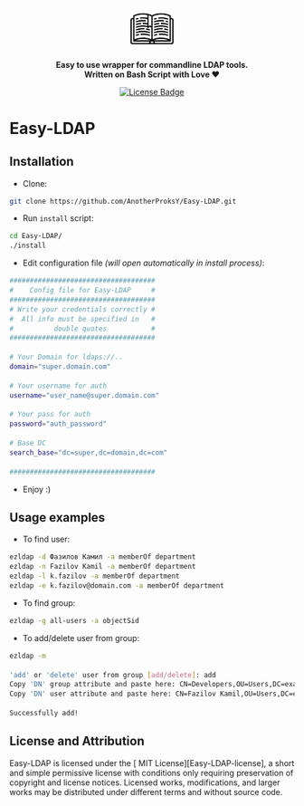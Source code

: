 <p align="center">
    <img width="15%" src="assets/ezldap.svg" alt="Banner">
</p>
<p align="center">
    <b>Easy to use wrapper for commandline LDAP tools.</b><br />
    <b>Written on Bash Script with Love ❤️</b>
</p>
<p align="center">
    <a href="https://github.com/AnotherProksY/Easy-LDAP/blob/dev/LICENSE.txt">
        <img src="https://img.shields.io/badge/License-MIT-green.svg" alt="License Badge">
    </a>
</p>

# Easy-LDAP

## Installation
- Clone:
```bash
git clone https://github.com/AnotherProksY/Easy-LDAP.git
```
- Run `install` script:
```bash
cd Easy-LDAP/
./install
```
- Edit configuration file _(will open automatically in install process)_:
```bash
####################################
#    Config file for Easy-LDAP     #
####################################
# Write your credentials correctly #
#  All info must be specified in   #
#          double quotes           #
####################################

# Your Domain for ldaps://..
domain="super.domain.com"

# Your username for auth
username="user_name@super.domain.com"

# Your pass for auth
password="auth_password"

# Base DC
search_base="dc=super,dc=domain,dc=com"

####################################
```
- Enjoy :)

## Usage examples
- To find user:
```bash
ezldap -d Фазилов Камил -a memberOf department
ezldap -n Fazilov Kamil -a memberOf department
ezldap -l k.fazilov -a memberOf department
ezldap -e k.fazilov@domain.com -a memberOf department
```
- To find group:
```bash
ezldap -g all-users -a objectSid
```
- To add/delete user from group:
```bash
ezldap -m

'add' or 'delete' user from group [add/delete]: add
Copy 'DN' group attribute and paste here: CN=Developers,OU=Users,DC=example,DC=local                                 
Copy 'DN' user attribute and paste here: CN=Fazilov Kamil,OU=Users,DC=example,DC=local

Successfully add!
```

## License and Attribution

Easy-LDAP is licensed under the [&nbsp;MIT&nbsp;License][Easy-LDAP-license], a short and simple permissive license with conditions only requiring preservation of copyright and license notices.
Licensed works, modifications, and larger works may be distributed under different terms and without source code.
